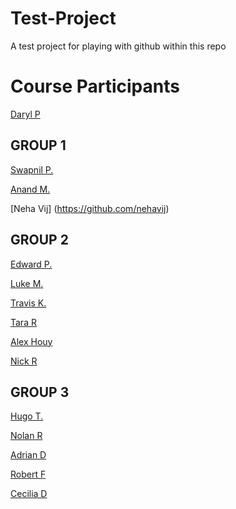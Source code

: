 # Test-Project
A test project for playing with github within this repo


# Course Participants

[Daryl P](https://github.com/darylposnett)

**GROUP 1**
-

[Swapnil P.](https://github.com/swap357)

[Anand M.](https://github.com/AnandMasurkar)

[Neha Vij] (https://github.com/nehavij)

**GROUP 2**
-

[Edward P.](https://github.com/ejprok)

[Luke M.](https://github.com/DarkOhms)

[Travis K.](https://github.com/traviskeri)

[Tara R](https://github.com/tararosss)

[Alex Houy](https://github.com/imole209)

[Nick R](https://github.com/ryanrentschler)

**GROUP 3**
-

[Hugo T.](https://github.com/hugotavares225)

[Nolan R](https://github.com/danolanater)

[Adrian D](https://github.com/adavid3)

[Robert F](https://github.com/robertfcsus)

[Cecilia D](https://github.com/CeciliaDominguez)


